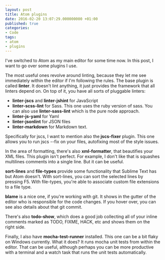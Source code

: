 ```yaml
---
layout: post
title: Atom plugins
date: 2016-02-20 13:07:29.000000000 +01:00
published: true
categories:
- Code
tags:
- atom
- plugins
---
```


I've switched to Atom as my main editor for some time now. In this post, I want to go over some plugins I use.<!--more-->

The most useful ones revolve around linting, because they let me see immediately within the editor if I'm following the rules. The base plugin is called <strong>linter</strong>. It doesn't lint anything, it just provides the framework that all linters depend on. On top of it, you have all sorts of pluggable linters:
<ul>
<li><strong>linter-jscs</strong> and <strong>linter-jshint</strong> for JavaScript</li>
<li><strong>linter-scss-lint</strong> for Sass. This one uses the ruby version of sass. You can also use <strong>linter-sass-lint</strong> which is the pure node approach.</li>
<li><strong>linter-js-yaml</strong> for Yaml</li>
<li><strong>linter-jsonlint</strong> for JSON files</li>
<li><strong>linter-markdown</strong> for Markdown text.</li>
</ul>

Specifically for jscs, I want to mention also the<strong> jscs-fixer</strong> plugin. This one allows you to run jscs --fix on your files, autofixing most of the style issues.

In the area of formatting, there's also <strong>xml-formatter</strong>, that beautifies your XML files. This plugin isn't perfect. For example, I don't like that is squashes multilines comments into a single line. But it can be useful.

<strong>sort-lines</strong> and <strong>file-types</strong> provide some functionality that Sublime Text has but Atom doesn't. With sort-lines, you can sort the selected lines by pressing F5. With file-types, you're able to associate custom file extensions to a file type.

<strong>blame</strong> is a nice one, if you're working with git. It shows in the gutter of the editor who is responsible for the code changes. If you hover over, you can see also details about that git commit.

There's also <strong>todo-show</strong>, which does a good job collecting all of your inline comments marked as TODO, FIXME, HACK, etc and shows them on the right side.

Finally, I also have <strong>mocha-test-runner</strong> installed. This one can be a bit flaky on Windows currently. What it does? It runs mocha unit tests from within the editor. That can be useful, although perhaps you can be more productive with a terminal and a watch task that runs the unit tests automatically.
